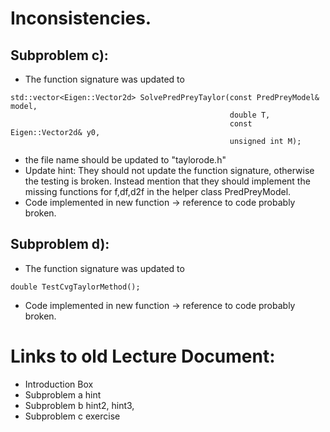 # Inconsistencies.

## Subproblem c):
- The function signature was updated to 
```
std::vector<Eigen::Vector2d> SolvePredPreyTaylor(const PredPreyModel& model,
                                                 double T,
                                                 const Eigen::Vector2d& y0,
                                                 unsigned int M);
```
- the file name should be updated to "taylorode.h"
- Update hint: They should not update the function signature, otherwise the testing is broken. Instead 
mention that they should implement the missing functions for f,df,d2f in the helper class PredPreyModel.
- Code implemented in new function -> reference to code probably broken.

## Subproblem d):
- The function signature was updated to 
```
double TestCvgTaylorMethod();
```
- Code implemented in new function -> reference to code probably broken.

# Links to old Lecture Document:
- Introduction Box
- Subproblem a hint
- Subproblem b hint2, hint3, 
- Subproblem c exercise

